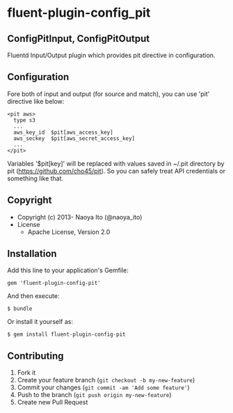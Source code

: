 # fluent-plugin-config_pit

## ConfigPitInput, ConfigPitOutput

Fluentd Input/Output plugin which provides pit directive in configuration.

## Configuration

Fore both of input and output (for source and match), you can use 'pit' directive like below:

    <pit aws>
      type s3
      ...
      aws_key_id  $pit[aws_access_key]
      aws_seckey  $pit[aws_secret_access_key]
      ...
    </pit>

Variables '$pit[key]' will be replaced with values saved in ~/.pit directory by pit (https://github.com/cho45/pit). So you can safely treat API credentials or something like that.

## Copyright

* Copyright (c) 2013- Naoya Ito (@naoya_ito)
* License
  * Apache License, Version 2.0
  
## Installation

Add this line to your application's Gemfile:

    gem 'fluent-plugin-config-pit'

And then execute:

    $ bundle

Or install it yourself as:

    $ gem install fluent-plugin-config-pit  

## Contributing

1. Fork it
2. Create your feature branch (`git checkout -b my-new-feature`)
3. Commit your changes (`git commit -am 'Add some feature'`)
4. Push to the branch (`git push origin my-new-feature`)
5. Create new Pull Request

